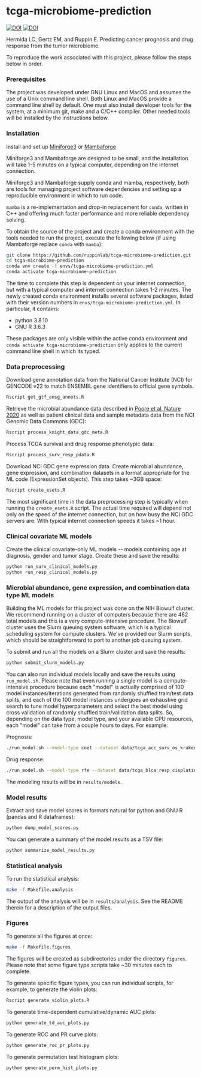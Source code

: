# tcga-microbiome-prediction

[![DOI](https://zenodo.org/badge/280190541.svg)](https://zenodo.org/badge/latestdoi/280190541)
[![DOI](https://zenodo.org/badge/DOI/10.5281/zenodo.5221525.svg)](https://doi.org/10.5281/zenodo.5221525)

Hermida LC, Gertz EM, and Ruppin E. Predicting cancer prognosis and drug
response from the tumor microbiome.

To reproduce the work associated with this project, please follow the steps
below in order.

### Prerequisites

The project was developed under GNU Linux and MacOS and assumes the
use of a Unix command line shell. Both Linux and MacOS provide a
command line shell by default. One must also install developer tools
for the system, at a minimum git, make and a C/C++ compiler. Other
needed tools will be installed by the instructions below.

### Installation

Install and set up
[Miniforge3](https://github.com/conda-forge/miniforge#miniforge3)
or [Mambaforge](https://github.com/conda-forge/miniforge#mambaforge)

Miniforge3 and Mambaforge are designed to be small, and the installation will
take 1-5 minutes on a typical computer, depending on the internet connection.

Miniforge3 and Mambaforge supply conda and mamba, respectively, both are tools
for managing project software dependencies and setting up a reproducible
environment in which to run code.

`mamba` is a re-implementation and drop-in replacement for `conda`, written in
C++ and offering much faster performance and more reliable dependency solving.

To obtain the source of the project and create a conda environment
with the tools needed to run the project, execute the following below (if
using Mambaforge replace `conda` with `mamba`):

```bash
git clone https://github.com/ruppinlab/tcga-microbiome-prediction.git
cd tcga-microbiome-prediction
conda env create -f envs/tcga-microbiome-prediction.yml
conda activate tcga-microbiome-prediction
```

The time to complete this step is dependent on your internet
connection, but with a typical computer and internet connection takes 1-2
minutes. The newly created conda environment installs several
software packages, listed with their version numbers in
`envs/tcga-microbiome-prediction.yml`. In particular, it contains:

-   python 3.8.10
-   GNU R 3.6.3

These packages are only visible within the active conda environment and
`conda activate tcga-microbiome-prediction` only applies to the current command
line shell in which its typed.

### Data preprocessing

Download gene annotation data from the National Cancer Institute (NCI)
for GENCODE v22 to match ENSEMBL gene identifiers to official gene
symbols.

```bash
Rscript get_gtf_ensg_annots.R
```

Retrieve the microbial abundance data described in
[Poore et al. Nature 2020](https://pubmed.ncbi.nlm.nih.gov/32214244/) as well
as patient clinical data and sample metadata data from the NCI Genomic Data
Commons (GDC):

```bash
Rscript process_knight_data_gdc_meta.R
```

Process TCGA survival and drug response phenotypic data:

```bash
Rscript process_surv_resp_pdata.R
```

Download NCI GDC gene expression data. Create microbial abundance, gene
expression, and combination datasets in a format appropriate for the
ML code (ExpressionSet objects). This step takes ~3GB space:

```bash
Rscript create_esets.R
```

The most significant time in the data preprocessing step is typically
when running the `create_esets.R` script. The actual time required will
depend not only on the speed of the internet connection, but on how
busy the NCI GDC servers are. With typical internet connection speeds it
takes ~1 hour.

### Clinical covariate ML models

Create the clinical covariate-only ML models -- models containing age at
diagnosis, gender and tumor stage. Create these and save the results:

```bash
python run_surv_clinical_models.py
python run_resp_clinical_models.py
```

### Microbial abundance, gene expression, and combination data type ML models

Building the ML models for this project was done on the NIH Biowulf
cluster. We recommend running on a cluster of computers because there
are 462 total models and this is a very compute-intensive procedure.
The Biowulf cluster uses the Slurm queuing system software, which is a
typical scheduling system for compute clusters. We've provided our
Slurm scripts, which should be straightforward to port to another job
queuing system.

To submit and run all the models on a Slurm cluster and save the results:

```bash
python submit_slurm_models.py
```

You can also run individual models locally and save the results using
`run_model.sh`. Please note that even running a single model is a
compute-intensive procedure because each "model" is actually comprised of 100
model instances/iterations generated from randomly shuffled train/test data
splits, and each of the 100 model instances undergoes an exhaustive grid search
to tune model hyperparameters and select the best model using cross validation
of randomly shuffled train/validation data splits. So, depending on the data
type, model type, and your available CPU resources, each "model" can take from
a couple hours to days. For example:

Prognosis:

```bash
./run_model.sh --model-type cnet --dataset data/tcga_acc_surv_os_kraken_eset.rds
```

Drug response:

```bash
./run_model.sh --model-type rfe --dataset data/tcga_blca_resp_cisplatin_kraken_eset.rds
```

The modeling results will be in `results/models`.

### Model results

Extract and save model scores in formats natural for python and GNU R
(pandas and R dataframes):

```bash
python dump_model_scores.py
```

You can generate a summary of the model results as a TSV file:

```bash
python summarize_model_results.py
```

### Statistical analysis

To run the statistical analysis:

```bash
make -f Makefile.analysis
```

The output of the analysis will be in `results/analysis`. See the
README therein for a description of the output files.

### Figures

To generate all the figures at once:

```bash
make -f Makefile.figures
```

The figures will be created as subdirectories under the directory `figures`.
Please note that some figure type scripts take ~30 minutes each to complete.

To generate specific figure types, you can run individual scripts, for example,
to generate the violin plots:

```bash
Rscript generate_violin_plots.R
```

To generate time-dependent cumulative/dynamic AUC plots:

```bash
python generate_td_auc_plots.py
```

To generate ROC and PR curve plots:

```bash
python generate_roc_pr_plots.py
```

To generate permutation test histogram plots:

```bash
python generate_perm_hist_plots.py
```
